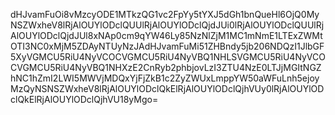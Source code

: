 dHJvamFuOi8vMzcyODE1MTkzQG1vc2FpYy5tYXJ5dGh1bnQueHl6OjQ0MyNSZWxheV8lRjAlOUYlODclQUUlRjAlOUYlODclQjdJUi0lRjAlOUYlODclQUUlRjAlOUYlODclQjdJUl8xNAp0cm9qYW46Ly85NzNlZjM1MC1mNmE1LTExZWMtOTI3NC0xMjM5ZDAyNTUyNzJAdHJvamFuMi51ZHBndy5jb206NDQzI1JlbGF5XyVGMCU5RiU4NyVCOCVGMCU5RiU4NyVBQ1NHLSVGMCU5RiU4NyVCOCVGMCU5RiU4NyVBQ1NHXzE2CnRyb2phbjovLzI3ZTU4NzE0LTJjMGItNGZhNC1hZmI2LWI5MWVjMDQxYjFjZkB1c2ZyZWUxLmppYW50aWFuLnh5ejoyMzQyNSNSZWxheV8lRjAlOUYlODclQkElRjAlOUYlODclQjhVUy0lRjAlOUYlODclQkElRjAlOUYlODclQjhVU18yMgo=
